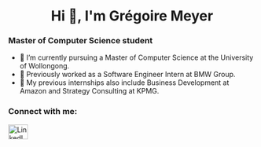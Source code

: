 <h1 align="center">Hi 👋, I'm Grégoire Meyer</h1>
<h3 align="left">Master of Computer Science student</h3>

- 🔭 I’m currently pursuing a Master of Computer Science at the University of Wollongong.
- 💼 Previously worked as a Software Engineer Intern at BMW Group.
- 🌱 My previous internships also include Business Development at Amazon and Strategy Consulting at KPMG.

<h3 align="left">Connect with me:</h3>
<p align="left">
  <a href="https://www.linkedin.com/in/gr%C3%A9goiremeyer/" target="blank"><img align="center" src="https://raw.githubusercontent.com/rahuldkjain/github-profile-readme-generator/master/src/images/icons/Social/linked-in-alt.svg" alt="LinkedIn" height="30" width="40" /></a>
</p>
